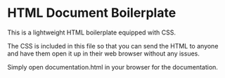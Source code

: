 # HTML Document Boilerplate
This is a lightweight HTML boilerplate equipped with CSS.

The CSS is included in this file so that you can send the HTML to anyone and have them open it up in their web browser without any issues.

Simply open documentation.html in your browser for the documentation.
